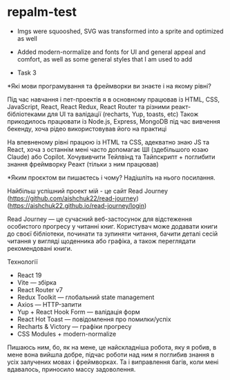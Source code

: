 # repalm-test

- Imgs were squooshed, SVG was transformed into a sprite and optimized as well
- Added modern-normalize and fonts for UI and general appeal and comfort, as well as some general styles that I am used to add

- Task 3

\*Які мови програмування та фреймворки ви знаєте і на якому рівні?

Під час навчання і пет-проектів я в основному працював із HTML, CSS, JavaScript, React, React Redux, React Router та різними реакт-бібліотеками для UI та валідації (recharts, Yup, toasts, etc)
Також прикодилось працювати із Node.js, Express, MongoDB під час вивчення бекенду, хоча рідео використовував його на практиці

На впевненому рівні працюю із HTML та CSS, адекватно знаю JS та React, хоча з останнім мені часто допомагає ШІ (здебільшого юзаю Claude) або Copilot.
Хочувивчити Тейлвінд та Тайпскрипт + поглибити знання фреймворку Реакт (тільки з ним працював)

\*Яким проєктом ви пишаєтесь і чому? Надішліть на нього посилання.

Найбільш успішний проект мій - це сайт Read Journey (https://github.com/aishchuk22/read-journey) (https://aishchuk22.github.io/read-journey/login)

Read Journey — це сучасний веб-застосунок для відстеження особистого прогресу у читанні книг. Користувач може додавати книги до своєї бібліотеки, починати та зупиняти читання, бачити деталі сесій читання у вигляді щоденника або графіка, а також переглядати рекомендовані книги.

Технології

- React 19
- Vite — збірка
- React Router v7
- Redux Toolkit — глобальний state management
- Axios — HTTP-запити
- Yup + React Hook Form — валідація форм
- React Hot Toast — повідомлення про помилки/успіх
- Recharts & Victory — графіки прогресу
- CSS Modules + modern-normalize

Пишаюсь ним, бо, як на мене, це найскладніша робота, яку я робив, в мене вона вийшла добре, підчас роботи над ним я поглибив знання в усіх залучених мовах і фреймворках. Та і виправлення багів, коли мені вдавалось, приносило массу задоволення.
